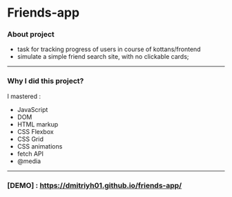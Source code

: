 # Friends-app

### About project
- task for tracking progress of users in course of kottans/frontend
- simulate a simple friend search site, with no clickable cards;

---
### Why I did this project?
I mastered :

- JavaScript
- DOM
- HTML markup
- CSS Flexbox
- CSS Grid
- CSS animations
- fetch API
- @media
---
### [DEMO] : https://dmitriyh01.github.io/friends-app/
